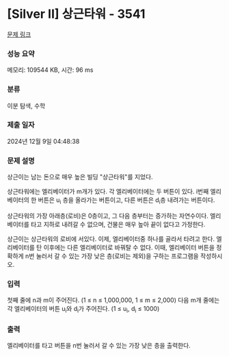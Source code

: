 # [Silver II] 상근타워 - 3541 

[문제 링크](https://www.acmicpc.net/problem/3541) 

### 성능 요약

메모리: 109544 KB, 시간: 96 ms

### 분류

이분 탐색, 수학

### 제출 일자

2024년 12월 9일 04:48:38

### 문제 설명

<p>상근이는 남는 돈으로 매우 높은 빌딩 "상근타워"를 지었다.</p>

<p>상근타워에는 엘리베이터가 m개가 있다. 각 엘리베이터에는 두 버튼이 있다. i번째 엘리베이터의 한 버튼은 u<sub>i</sub> 층을 올라가는 버튼이고, 다른 버튼은 d<sub>i</sub>층 내려가는 버튼이다.</p>

<p>상근타워의 가장 아래층(로비)은 0층이고, 그 다음 층부터는 증가하는 자연수이다. 엘리베이터를 타고 지하로 내려갈 수 없으며, 건물은 매우 높아 끝이 없다고 가정한다.</p>

<p>상근이는 상근타워의 로비에 서있다. 이제, 엘리베이터중 하나를 골라서 타려고 한다. 엘리베이터를 탄 이후에는 다른 엘리베이터로 바꿔탈 수 없다. 이때, 엘리베이터 버튼을 정확하게 n번 눌러서 갈 수 있는 가장 낮은 층(로비는 제외)을 구하는 프로그램을 작성하시오.</p>

### 입력 

 <p>첫째 줄에 n과 m이 주어진다. (1 ≤ n ≤ 1,000,000, 1 ≤ m ≤ 2,000) 다음 m개 줄에는 각 엘리베이터의 버튼 u<sub>i</sub>와 d<sub>i</sub>가 주어진다. (1 ≤ u<sub>i</sub>, d<sub>i</sub> ≤ 1000)</p>

### 출력 

 <p>엘리베이터를 타고 버튼을 n번 눌러서 갈 수 있는 가장 낮은 층을 출력한다.</p>


